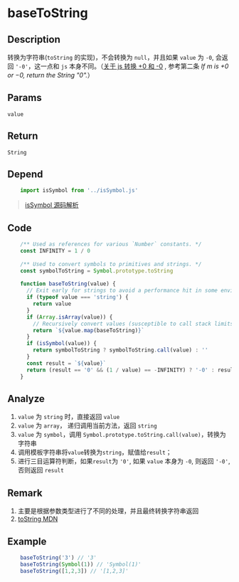 # baseToString

## Description 
转换为字符串(`toString` 的实现)，不会转换为 `null`，并且如果 `value` 为 `-0`, 会返回 `'-0'`，这一点和 `js` 本身不同。（[关于 js 转换 +0 和 -0](https://262.ecma-international.org/6.0/#sec-tostring-applied-to-the-number-type) , 参考第二条 _If m is +0 or −0, return the String "0"._）

## Params
`value`
## Return
`String`

## Depend
```js
    import isSymbol from '../isSymbol.js'
```

> [isSymbol 源码解析](../export/isSymbol.md)
> 


## Code
```js
    /** Used as references for various `Number` constants. */
    const INFINITY = 1 / 0
    
    /** Used to convert symbols to primitives and strings. */
    const symbolToString = Symbol.prototype.toString
    
    function baseToString(value) {
      // Exit early for strings to avoid a performance hit in some environments.
      if (typeof value === 'string') {
        return value
      }
      if (Array.isArray(value)) {
        // Recursively convert values (susceptible to call stack limits).
        return `${value.map(baseToString)}`
      }
      if (isSymbol(value)) {
        return symbolToString ? symbolToString.call(value) : ''
      }
      const result = `${value}`
      return (result == '0' && (1 / value) == -INFINITY) ? '-0' : result
    }
```

## Analyze
1. `value` 为 `string` 时，直接返回 `value`
2. `value` 为 `array`， 递归调用当前方法，返回 `string`
3. `value` 为 `symbol`，调用 `Symbol.prototype.toString.call(value)`，转换为字符串
4. 调用模板字符串将`value`转换为`string`，赋值给`result`；
5. 进行三目运算符判断，如果`result`为 `'0'`, 如果 `value` 本身为 `-0`, 则返回 `'-0'`, 否则返回 `result`
## Remark
1. 主要是根据参数类型进行了不同的处理，并且最终转换字符串返回
2. [toString MDN](https://developer.mozilla.org/zh-CN/docs/Web/JavaScript/Reference/Global_Objects/String/toString)

## Example
```js
    baseToString('3') // '3'
    baseToString(Symbol(1)) // 'Symbol(1)'
    baseToString([1,2,3]) // '[1,2,3]'
```

